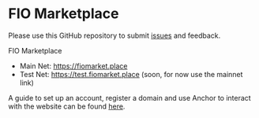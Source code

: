 # FIO Marketplace

Please use this GitHub repository to submit [issues](https://github.com/tvl83/fiomarketplace-feedback/issues) and feedback. 

FIO Marketplace
- Main Net: https://fiomarket.place
- Test Net: https://test.fiomarket.place (soon, for now use the mainnet link)

A guide to set up an account, register a domain and use Anchor to interact with the website can be found [here](https://github.com/tvl83/fiomarketplace-feedback/tree/master/testnet-guide).
